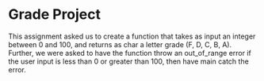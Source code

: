 # Grade Project

This assignment asked us to create a function that takes as input an integer between 0 and 100, and returns as char a letter grade (F, D, C, B, A). Further, we were asked to have the function throw an out_of_range error if the user input is less than 0 or greater than 100, then have main catch the error.